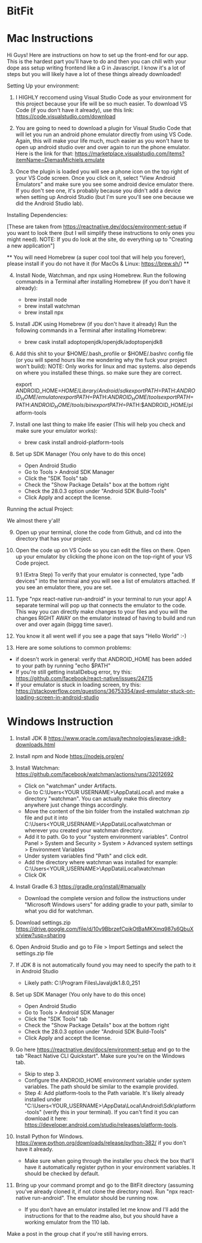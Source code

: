 # BitFit


# Mac Instructions

Hi Guys! Here are instructions on how to set up the front-end for our app. This is the hardest part you'll have to do and then
you can chill with your dope ass setup writing frontend like a G in Javascript. I know it's a lot of steps but you will
likely have a lot of these things already downloaded!

Setting Up your environment:

1. I HIGHLY reccomend using Visual Studio Code as your environment for this project because your life will be so much easier. 
To download VS Code (if you don't have it already), use this link: https://code.visualstudio.com/download

2. You are going to need to download a plugin for Visual Studio Code that will let you run an android phone emulator directly from 
using VS Code. Again, this will make your life much, much easier as you won't have to open up android studio over and over again to run
the phone emulator. Here is the link for that: https://marketplace.visualstudio.com/items?itemName=DiemasMichiels.emulate

3. Once the plugin is loaded you will see a phone icon on the top right of your VS Code screen. Once you click on it, select 
"View Android Emulators" and make sure you see some android device emulator there. If you don't see one, it's
probably because you didn't add a device when setting up Android Studio (but I'm sure you'll see one because we did the 
Android Studio lab). 


Installing Dependencies:

[These are taken from https://reactnative.dev/docs/environment-setup if you want to look there (but I will simplify these
instructions to only ones you might need). NOTE: If you do look at the site, do everything up to "Creating a new application"]

** You will need Homebrew (a super cool tool that will help you forever), please install if you do not 
have it (for MacOs & Linux: https://brew.sh/) ** 

4. Install Node, Watchman, and npx using Homebrew. Run the following commands in a Terminal after installing Homebrew (if you don't have 
it already):

      * brew install node
      * brew install watchman
      * brew install npx 
      
5. Install JDK using Homebrew (if you don't have it already)
   Run the following commands in a Terminal after installing Homebrew:

      * brew cask install adoptopenjdk/openjdk/adoptopenjdk8
      
6. Add this shit to your $HOME/.bash_profile or $HOME/.bashrc config file (or you will spend hours like me wondering why the
fuck your project won't build): NOTE: Only works for linux and mac systems. also depends on where you installed these things. so make sure they are correct.

     export ANDROID_HOME=$HOME/Library/Android/sdk
     export PATH=$PATH:$ANDROID_HOME/emulator
     export PATH=$PATH:$ANDROID_HOME/tools
     export PATH=$PATH:$ANDROID_HOME/tools/bin
     export PATH=$PATH:$ANDROID_HOME/platform-tools

7. Install one last thing to make life easier (This will help you check and make sure your emulator works):

    * brew cask install android-platform-tools
    
8. Set up SDK Manager (You only have to do this once)
    * Open Android Studio
    * Go to Tools > Android SDK Manager
    * Click the "SDK Tools" tab
    * Check the "Show Package Details" box at the bottom right
    * Check the 28.0.3 option under "Android SDK Build-Tools"
    * Click Apply and accept the license.

Running the actual Project:

We almost there y'all! 

9. Open up your terminal, clone the code from Github, and cd into the directory that has your project.

10. Open the code up on VS Code so you can edit the files on there. Open up your emulator by clicking the 
phone icon on the top-right of your VS Code project.

    9.1 (Extra Step) To verify that your emulator is connected, type "adb devices" into the terminal and you will see a list of       emulators attached.
    If you see an emulator there, you are set.

11. Type "npx react-native run-android" in your terminal to run your app! A separate terminal will pop up that connects the emulator to the code. 
This way you can directly make changes to your files and you will the changes RIGHT AWAY on the emulator instead of having to build 
and run over and over again (biggg time saver). 

12. You know it all went well if you see a page that says "Hello World" :-)

13. Here are some solutions to common problems:
* if doesn't work in general: verify that ANDROID_HOME has been added to your path by running "echo $PATH"
* If you're still getting installDebug error, try this: https://github.com/facebook/react-native/issues/24715
* If your emulator is stuck in loading screen, try this: https://stackoverflow.com/questions/36753354/avd-emulator-stuck-on-loading-screen-in-android-studio

# Windows Instruction

1. Install JDK 8 https://www.oracle.com/java/technologies/javase-jdk8-downloads.html

2. Install npm and Node https://nodejs.org/en/

3. Install Watchman: https://github.com/facebook/watchman/actions/runs/32012692
     * Click on "watchman" under Artifacts.
     * Go to C:\Users\<YOUR USERNAME>\AppData\Local\ and make a directory "watchman". You can actually make this directory anywhere just change things accordingly.
     * Move the content of the bin folder from the installed watchman zip file and put it into C:\Users\<YOUR_USERNAME>\AppData\Local\watchman or wherever you created your watchman directory.
     * Add it to path. Go to your "system environment variables". Control Panel > System and Security > System > Advanced system settings > Environment Variables
     * Under system variables find "Path" and click edit.
     * Add the directory where watchman was installed for example: C:\Users\<YOUR_USERNAME>\AppData\Local\watchman
     * Click OK
     
4. Install Gradle 6.3 https://gradle.org/install/#manually
     * Download the complete version and follow the instructions under "Microsoft Windows users" for adding gradle to your path, similar to what you did for watchman.

5. Download settings.zip https://drive.google.com/file/d/10v9BbrzefCpikOtBaMKXmq987s6QbuXy/view?usp=sharing

6. Open Android Studio and go to File > Import Settings and select the settings.zip file

7. If JDK 8 is not automatically found you may need to specify the path to it in Android Studio
     * Likely path: C:\Program Files\Java\jdk1.8.0_251
     
8. Set up SDK Manager (You only have to do this once)
    * Open Android Studio
    * Go to Tools > Android SDK Manager
    * Click the "SDK Tools" tab
    * Check the "Show Package Details" box at the bottom right
    * Check the 28.0.3 option under "Android SDK Build-Tools"
    * Click Apply and accept the license.
    
9. Go here https://reactnative.dev/docs/environment-setup and go to the tab "React Native CLI Quickstart". Make sure you're on the Windows tab.
     * Skip to step 3.
     * Configure the ANDROID_HOME environment variable under system variables. The path should be similar to the example provided.
     * Step 4: Add platform-tools to the Path variable. It's likely already installed under "C:\Users\<YOUR_USERNAME>\AppData\Local\Android\Sdk\platform-tools" (verify this in your terminal). If you can't find it you can download it here: https://developer.android.com/studio/releases/platform-tools.

9. Install Python for Windows. https://www.python.org/downloads/release/python-382/ if you don't have it already.
     * Make sure when going through the installer you check the box that'll have it automatically register python in your environment variables. It should be checked by default.

10. Bring up your command prompt and go to the BitFit directory (assuming you've already cloned it, if not clone the directory now). Run "npx react-native run-android". The emulator should be running now.
     * If you don't have an emulator installed let me know and I'll add the instructions for that to the readme also, but you should have a working emulator from the 110 lab.
     
Make a post in the group chat if you're still having errors.
